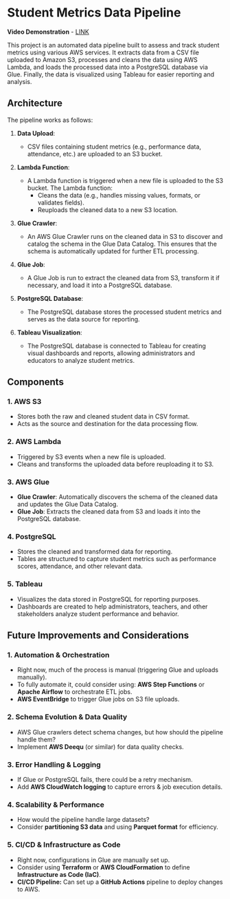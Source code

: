 # **Student Metrics Data Pipeline**

**Video Demonstration** - [LINK](https://www.youtube.com/watch?v=saI54lyJnes)



This project is an automated data pipeline built to assess and track student metrics using various AWS services. It extracts data from a CSV file uploaded to Amazon S3, processes and cleans the data using AWS Lambda, and loads the processed data into a PostgreSQL database via Glue. Finally, the data is visualized using Tableau for easier reporting and analysis.

## **Architecture**

The pipeline works as follows:

1. **Data Upload**:

   * CSV files containing student metrics (e.g., performance data, attendance, etc.) are uploaded to an S3 bucket.  
2. **Lambda Function**:

   * A Lambda function is triggered when a new file is uploaded to the S3 bucket. The Lambda function:  
     * Cleans the data (e.g., handles missing values, formats, or validates fields).  
     * Reuploads the cleaned data to a new S3 location.  
3. **Glue Crawler**:

   * An AWS Glue Crawler runs on the cleaned data in S3 to discover and catalog the schema in the Glue Data Catalog. This ensures that the schema is automatically updated for further ETL processing.  
4. **Glue Job**:

   * A Glue Job is run to extract the cleaned data from S3, transform it if necessary, and load it into a PostgreSQL database.  
5. **PostgreSQL Database**:

   * The PostgreSQL database stores the processed student metrics and serves as the data source for reporting.  
6. **Tableau Visualization**:

   * The PostgreSQL database is connected to Tableau for creating visual dashboards and reports, allowing administrators and educators to analyze student metrics.

## **Components**

### **1\. AWS S3**

* Stores both the raw and cleaned student data in CSV format.  
* Acts as the source and destination for the data processing flow.

### **2\. AWS Lambda**

* Triggered by S3 events when a new file is uploaded.  
* Cleans and transforms the uploaded data before reuploading it to S3.

### **3\. AWS Glue**

* **Glue Crawler**: Automatically discovers the schema of the cleaned data and updates the Glue Data Catalog.  
* **Glue Job**: Extracts the cleaned data from S3 and loads it into the PostgreSQL database.

### **4\. PostgreSQL**

* Stores the cleaned and transformed data for reporting.  
* Tables are structured to capture student metrics such as performance scores, attendance, and other relevant data.

### **5\. Tableau**

* Visualizes the data stored in PostgreSQL for reporting purposes.  
* Dashboards are created to help administrators, teachers, and other stakeholders analyze student performance and behavior.

## **Future Improvements and Considerations**

### **1\. Automation & Orchestration**  
- Right now, much of the process is manual (triggering Glue and uploads manually).  
- To fully automate it, could consider using: **AWS Step Functions** or **Apache Airflow** to orchestrate ETL jobs.  
- **AWS EventBridge** to trigger Glue jobs on S3 file uploads.  

### **2\. Schema Evolution & Data Quality**  
- AWS Glue crawlers detect schema changes, but how should the pipeline handle them?  
- Implement **AWS Deequ** (or similar) for data quality checks.  

### **3\. Error Handling & Logging**  
- If Glue or PostgreSQL fails, there could be a retry mechanism.  
- Add **AWS CloudWatch logging** to capture errors & job execution details.  

### **4\. Scalability & Performance**  
- How would the pipeline handle large datasets?  
- Consider **partitioning S3 data** and using **Parquet format** for efficiency.  

### **5\. CI/CD & Infrastructure as Code**  
- Right now, configurations in Glue are manually set up.  
- Consider using **Terraform** or **AWS CloudFormation** to define **Infrastructure as Code (IaC)**.  
- **CI/CD Pipeline:** Can set up a **GitHub Actions** pipeline to deploy changes to AWS.  


